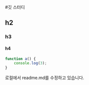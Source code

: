#깃 스터디
## h2
### h3
#### h4

```javascript
function a() {
    console.log(3);
}
```

로컬에서 readme.md를 수정하고 있습니다.